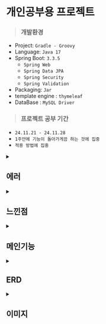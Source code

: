 # 개인공부용 프로젝트 
>### 개발환경
- Project: `Gradle - Groovy` 
- Language: `Java 17` 
- Spring Boot: `3.3.5`
  - `Spring Web`
  - `Spring Data JPA`
  - `Spring Security`
  - `Spring Validation`
- Packaging: `Jar`
- template engine : `thymeleaf`
- DataBase : `MySQL Driver`

>### 프로젝트 공부 기간
- `24.11.21 - 24.11.28`
- `1주안에 기능이 돌아가게끔 하는 것에 집중`
- `적용 방법에 집중`

<details>
  <summary><h2> 에러 </h2></summary>

### 에러 
Spring Security에서 로그인 성공 후, 인증된 사용자의 정보를 관리하기 위해 UserDetails 객체를 세션에 저장하는 이 과정에서 Serializable 문제가 발생.
Spring Security에서 로그인 성공 시, UserDetails 객체가 세션에 저장되고,
이 과정에서 객체를 직렬화 가능한 형태로 변환해야 하는데, 직렬화가 불가능한 필드가 있거나 Serializable 인터페이스를 구현하지 않은 경우 문제가 발생하게 된다는 것.
직렬화가 필요한 이유는 세션 데이터를 여러 서버 간 공유하거나 외부 저장소에 저장할 때 필수적이기 때문.
UserDeatils에 직렬화 인터페이스를 추가해줬더니 해결되었음. 

### 직렬화와 역직렬화 
- 객체 → 직렬화 → 바이트 스트림 (01010101)
객체를 파일, 네트워크 등 외부 저장소에 저장하거나 전송할 수 있도록 바이트 형태로 변환.
- 바이트 스트림 (01010101) → 역직렬화 → 객체
바이트 데이터를 다시 원래의 Java 객체로 복원.



  
</details>


<details>
  <summary><h2> 느낀점 </h2></summary>

  스파게티 코드.
졸작이후 2번째 단순한 개인 공부 프젝이지만, 그래도 첫 개인 공부 프젝보다는 비즈니스로직을 작성하는 것이 매끄러워진듯.
rest api 활용한 내가 만들고 싶은 것을 구현해볼 생각.
처음부터 기능에 욕심내지말고, 틀을 구축한 후에, 필요한 것을 찾고 분리하면서 체계적으로 개발하는게 중요하다는 것을 느낌.
화면 구현에 있어서 조금 힘들어서, 도움을 받았고, 졸작이후 협업이 없어, 더 많은 협업을경험해보고 싶음.

</details>


<details>
  <summary><h2>메인기능</h2></summary>
  
- 관리자와 유저 분리
- 로그인 상태 관리,유지 JSESSIONID + remember-me
  - 브라우저 종료 → JSESSIONID 삭제 → 세션 종료
    브라우저 종료 후 재접속 → remember-me 쿠키로 자동 로그인
    tokenValiditySeconds 시간 경과 → 쿠키 만료 → 재로그인 필요
- 장바구니에서 주문


</details>

<details>
  <summary><h2>ERD</h2></summary>
  
![image](https://github.com/user-attachments/assets/4ce38c13-6ae1-433d-95c5-c74e2a870dc6)

</details>


  
<details>
  <summary><h2> 이미지 </h2></summary>

> ### 화면
- **로그인**
![image](https://github.com/user-attachments/assets/8d2e05d2-1b0c-4658-a387-ea0520df1fce)

- 회원가입
![image](https://github.com/user-attachments/assets/3d2fb633-9d88-41f7-9785-020a0bedff13)

- 회원화면
![image](https://github.com/user-attachments/assets/e2f5220a-e4c8-41c9-91a3-10a83fb73227)

- 상품 목록
![image](https://github.com/user-attachments/assets/3b66702a-b319-44b9-abd7-30cdd6c7f0ee)

- 상품 상세
![image](https://github.com/user-attachments/assets/be2ae826-2b65-4b87-be2c-faa182c074c1)

- 장바구니
![image](https://github.com/user-attachments/assets/23804918-6343-459f-acd8-98861e1b304a)

- 주문서작성
![image](https://github.com/user-attachments/assets/27cd9f55-6152-42a4-836d-1e7ea0b60302)

- 주소 추가
![image](https://github.com/user-attachments/assets/e5df6741-489d-4439-b9d8-743bcc675a63)

- 주문
![image](https://github.com/user-attachments/assets/ce3a841e-0f71-4712-bfb4-acd856ebddd3)

- 관리자 페이지
![image](https://github.com/user-attachments/assets/9353f273-554c-4617-ad3f-1aa723d62bc9)

- 상품 등록
![image](https://github.com/user-attachments/assets/45d1fbc1-8263-45f9-b8b2-76d84e7ea62c)

  
</details>


